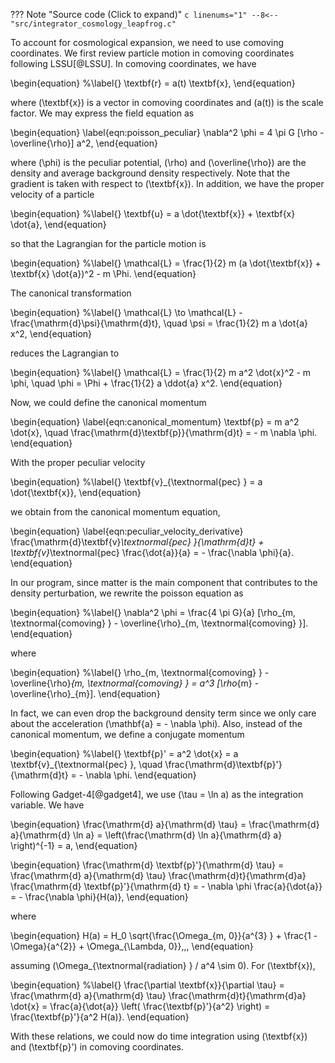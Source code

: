 ??? Note "Source code (Click to expand)"
    ```c linenums="1"
    --8<-- "src/integrator_cosmology_leapfrog.c"
    ```

To account for cosmological expansion, we need to use comoving coordinates.
We first review particle motion in comoving coordinates following LSSU[@LSSU].
In comoving coordinates, we have

\begin{equation}
    %\label{}
    \textbf{r} = a(t) \textbf{x},
\end{equation}

where \(\textbf{x}\) is a vector in comoving coordinates and \(a(t)\) is the scale factor. 
We may express the field equation as

\begin{equation}
    \label{eqn:poisson_peculiar}
    \nabla^2 \phi = 4 \pi G [\rho - \overline{\rho}] a^2,
\end{equation} 

where \(\phi\) is the peculiar potential, \(\rho\) and \(\overline{\rho}\)
are the density and average background density respectively. Note that
the gradient is taken with respect to \(\textbf{x}\). 
In addition, we have the proper velocity of a particle

\begin{equation}
    %\label{}
    \textbf{u} = a \dot{\textbf{x}} + \textbf{x} \dot{a},
\end{equation}

so that the Lagrangian for the particle motion is

\begin{equation}
    %\label{}
    \mathcal{L} = \frac{1}{2} m (a \dot{\textbf{x}} + \textbf{x} \dot{a})^2 - m \Phi.
\end{equation}

The canonical transformation

\begin{equation}
    %\label{}
    \mathcal{L} \to \mathcal{L} - \frac{\mathrm{d}\psi}{\mathrm{d}t},
    \quad \psi = \frac{1}{2} m a \dot{a} x^2, 
\end{equation}

reduces the Lagrangian to

\begin{equation}
    %\label{}
    \mathcal{L} = \frac{1}{2} m a^2 \dot{x}^2 - m \phi,
    \quad \phi = \Phi + \frac{1}{2} a \ddot{a} x^2.
\end{equation}

Now, we could define the canonical momentum

\begin{equation}
    \label{eqn:canonical_momentum}
    \textbf{p} = m a^2 \dot{x},
    \quad \frac{\mathrm{d}\textbf{p}}{\mathrm{d}t} = - m \nabla \phi.
\end{equation}

With the proper peculiar velocity

\begin{equation}
    %\label{}
    \textbf{v}_{\textnormal{pec} } = a \dot{\textbf{x}},
\end{equation}

we obtain from the canonical momentum equation,

\begin{equation}
    \label{eqn:peculiar_velocity_derivative}
    \frac{\mathrm{d}\textbf{v}_\textnormal{pec} }{\mathrm{d}t}
    + \textbf{v}_\textnormal{pec}  \frac{\dot{a}}{a}
    = - \frac{\nabla \phi}{a}.
\end{equation}

In our program, since matter is the
main component that contributes to the density perturbation, we rewrite the poisson equation
as

\begin{equation}
    %\label{}
    \nabla^2 \phi = \frac{4 \pi G}{a} [\rho_{m, \textnormal{comoving} } - \overline{\rho}_{m, \textnormal{comoving} }].
\end{equation}

where

\begin{equation}
    %\label{}
    \rho_{m, \textnormal{comoving} } - \overline{\rho}_{m, \textnormal{comoving} }
    = a^3 [\rho_{m} - \overline{\rho}_{m}].
\end{equation}

In fact, we can even drop the background density term since we only care about the
acceleration \(\mathbf{a} = - \nabla \phi\).
Also, instead of the canonical momentum, we define a conjugate momentum

\begin{equation}
    %\label{}
    \textbf{p}' = a^2 \dot{x} = a \textbf{v}_{\textnormal{pec} },
    \quad \frac{\mathrm{d}\textbf{p}'}{\mathrm{d}t} = - \nabla \phi.
\end{equation}

Following Gadget-4[@gadget4], we use \(\tau = \ln a\) as the integration variable.
We have

\begin{equation}
    \frac{\mathrm{d} a}{\mathrm{d} \tau}
    = \frac{\mathrm{d} a}{\mathrm{d} \ln a}
    = \left(\frac{\mathrm{d} \ln a}{\mathrm{d} a} \right)^{-1}
    = a,
\end{equation}

\begin{equation}
    \frac{\mathrm{d} \textbf{p}'}{\mathrm{d} \tau}
    = \frac{\mathrm{d} a}{\mathrm{d} \tau} \frac{\mathrm{d}t}{\mathrm{d}a} \frac{\mathrm{d} \textbf{p}'}{\mathrm{d} t}
    = - \nabla \phi \frac{a}{\dot{a}}
    = - \frac{\nabla \phi}{H(a)},
\end{equation}

where

\begin{equation}
    H(a) = H_0 \sqrt{\frac{\Omega_{m, 0}}{a^{3} } + \frac{1 - \Omega}{a^{2}} + \Omega_{\Lambda, 0}}\,\,,
\end{equation}

assuming \(\Omega_{\textnormal{radiation} } / a^4 \sim 0\). For \(\textbf{x}\),

\begin{equation}
    %\label{}
    \frac{\partial \textbf{x}}{\partial \tau}
    = \frac{\mathrm{d} a}{\mathrm{d} \tau} \frac{\mathrm{d}t}{\mathrm{d}a}  \dot{x}
    = \frac{a}{\dot{a}} \left( \frac{\textbf{p}'}{a^2} \right)
    = \frac{\textbf{p}'}{a^2 H(a)}.
\end{equation}

With these relations, we could now do time integration using \(\textbf{x}\) and \(\textbf{p}'\) in comoving coordinates. 
